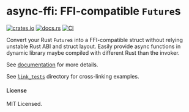 # async-ffi: FFI-compatible `Future`s

[![crates.io](https://img.shields.io/crates/v/async-ffi)](https://crates.io/crates/async-ffi)
[![docs.rs](https://img.shields.io/docsrs/async-ffi)][docs]
[![CI](https://github.com/oxalica/async-ffi/actions/workflows/ci.yaml/badge.svg)](https://github.com/oxalica/async-ffi/actions/workflows/ci.yaml)

Convert your Rust `Future`s into a FFI-compatible struct without relying unstable Rust ABI and struct layout.
Easily provide async functions in dynamic library maybe compiled with different Rust than the invoker.

See [documentation][docs] for more details.

See [`link_tests`](link_tests) directory for cross-linking examples.

[docs]: https://docs.rs/async-ffi

#### License

MIT Licensed.
